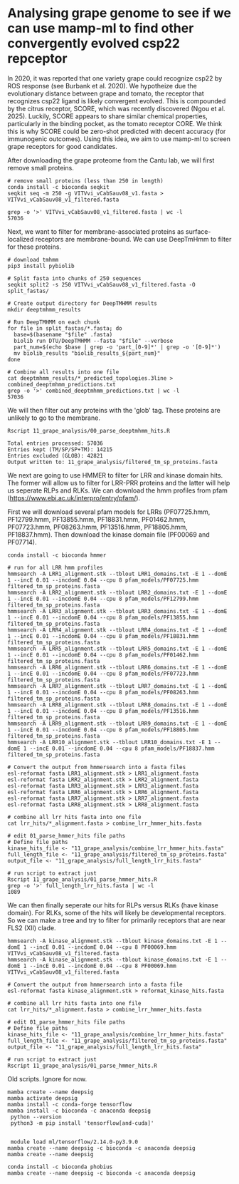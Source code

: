 # Analysing grape genome to see if we can use mamp-ml to find other convergently evolved csp22 repceptor

In 2020, it was reported that one variety grape could recognize csp22 by ROS response (see Burbank et al. 2020). We hypotheize due the evolutionary distance between grape and tomato, the receptor that recognizes csp22 ligand is likely convergent evolved. This is compounded by the citrus receptor, SCORE, which was recently discovered (Ngou et al. 2025). Luckily, SCORE appears to share similar chemical properties, particularly in the binding pocket, as the tomato receptor CORE. We think this is why SCORE could be zero-shot predicted with decent accuracy (for immunogenic outcomes). Using this idea, we aim to use mamp-ml to screen grape receptors for good candidates.

After downloading the grape proteome from the Cantu lab, we will first remove small proteins.

```
# remove small proteins (less than 250 in length)
conda install -c bioconda seqkit
seqkit seq -m 250 -g VITVvi_vCabSauv08_v1.fasta > VITVvi_vCabSauv08_v1_filtered.fasta

grep -o '>' VITVvi_vCabSauv08_v1_filtered.fasta | wc -l
57036
```

Next, we want to filter for membrane-associated proteins as surface-localized receptors are membrane-bound. We can use DeepTmHmm to filter for these proteins.
```
# download tmhmm 
pip3 install pybiolib

# Split fasta into chunks of 250 sequences
seqkit split2 -s 250 VITVvi_vCabSauv08_v1_filtered.fasta -O split_fastas/

# Create output directory for DeepTMHMM results
mkdir deeptmhmm_results

# Run DeepTMHMM on each chunk
for file in split_fastas/*.fasta; do
  base=$(basename "$file" .fasta)
  biolib run DTU/DeepTMHMM --fasta "$file" --verbose
  part_num=$(echo $base | grep -o 'part_[0-9]*' | grep -o '[0-9]*')
  mv biolib_results "biolib_results_${part_num}"
done

# Combine all results into one file
cat deeptmhmm_results/*_predicted_topologies.3line > combined_deeptmhmm_predictions.txt
grep -o '>' combined_deeptmhmm_predictions.txt | wc -l
57036
```
We will then filter out any proteins with the 'glob' tag. These proteins are unlikely to go to the membrane.
```
Rscript 11_grape_analysis/00_parse_deeptmhmm_hits.R 

Total entries processed: 57036 
Entries kept (TM/SP/SP+TM): 14215 
Entries excluded (GLOB): 42821 
Output written to: 11_grape_analysis/filtered_tm_sp_proteins.fasta 
```

We next are going to use HMMER to filter for LRR and kinase domain hits. The former will allow us to filter for LRR-PRR proteins and the latter will help us seperate RLPs and RLKs. We can download the hmm profiles from pfam (https://www.ebi.ac.uk/interpro/entry/pfam/).

First we will download several pfam models for LRRs (PF07725.hmm, PF12799.hmm, PF13855.hmm, PF18831.hmm, PF01462.hmm, PF07723.hmm, PF08263.hmm, PF13516.hmm, PF18805.hmm, PF18837.hmm). Then download the kinase domain file (PF00069 and PF07714).

```
conda install -c bioconda hmmer

# run for all LRR hmm profiles
hmmsearch -A LRR1_alignment.stk --tblout LRR1_domains.txt -E 1 --domE 1 --incE 0.01 --incdomE 0.04 --cpu 8 pfam_models/PF07725.hmm filtered_tm_sp_proteins.fasta 
hmmsearch -A LRR2_alignment.stk --tblout LRR2_domains.txt -E 1 --domE 1 --incE 0.01 --incdomE 0.04 --cpu 8 pfam_models/PF12799.hmm filtered_tm_sp_proteins.fasta 
hmmsearch -A LRR3_alignment.stk --tblout LRR3_domains.txt -E 1 --domE 1 --incE 0.01 --incdomE 0.04 --cpu 8 pfam_models/PF13855.hmm filtered_tm_sp_proteins.fasta 
hmmsearch -A LRR4_alignment.stk --tblout LRR4_domains.txt -E 1 --domE 1 --incE 0.01 --incdomE 0.04 --cpu 8 pfam_models/PF18831.hmm filtered_tm_sp_proteins.fasta 
hmmsearch -A LRR5_alignment.stk --tblout LRR5_domains.txt -E 1 --domE 1 --incE 0.01 --incdomE 0.04 --cpu 8 pfam_models/PF01462.hmm filtered_tm_sp_proteins.fasta 
hmmsearch -A LRR6_alignment.stk --tblout LRR6_domains.txt -E 1 --domE 1 --incE 0.01 --incdomE 0.04 --cpu 8 pfam_models/PF07723.hmm filtered_tm_sp_proteins.fasta
hmmsearch -A LRR7_alignment.stk --tblout LRR7_domains.txt -E 1 --domE 1 --incE 0.01 --incdomE 0.04 --cpu 8 pfam_models/PF08263.hmm filtered_tm_sp_proteins.fasta 
hmmsearch -A LRR8_alignment.stk --tblout LRR8_domains.txt -E 1 --domE 1 --incE 0.01 --incdomE 0.04 --cpu 8 pfam_models/PF13516.hmm filtered_tm_sp_proteins.fasta 
hmmsearch -A LRR9_alignment.stk --tblout LRR9_domains.txt -E 1 --domE 1 --incE 0.01 --incdomE 0.04 --cpu 8 pfam_models/PF18805.hmm filtered_tm_sp_proteins.fasta 
hmmsearch -A LRR10_alignment.stk --tblout LRR10_domains.txt -E 1 --domE 1 --incE 0.01 --incdomE 0.04 --cpu 8 pfam_models/PF18837.hmm filtered_tm_sp_proteins.fasta 

# Convert the output from hmmersearch into a fasta files
esl-reformat fasta LRR1_alignment.stk > LRR1_alignment.fasta
esl-reformat fasta LRR2_alignment.stk > LRR2_alignment.fasta
esl-reformat fasta LRR3_alignment.stk > LRR3_alignment.fasta
esl-reformat fasta LRR6_alignment.stk > LRR6_alignment.fasta
esl-reformat fasta LRR7_alignment.stk > LRR7_alignment.fasta
esl-reformat fasta LRR8_alignment.stk > LRR8_alignment.fasta

# combine all lrr hits fasta into one file
cat lrr_hits/*_alignment.fasta > combine_lrr_hmmer_hits.fasta

# edit 01_parse_hmmer_hits file paths
# Define file paths
kinase_hits_file <- "11_grape_analysis/combine_lrr_hmmer_hits.fasta"
full_length_file <- "11_grape_analysis/filtered_tm_sp_proteins.fasta"
output_file <- "11_grape_analysis/full_length_lrr_hits.fasta"

# run script to extract just 
Rscript 11_grape_analysis/01_parse_hmmer_hits.R
grep -o '>' full_length_lrr_hits.fasta | wc -l
1089
```
We can then finally seperate our hits for RLPs versus RLKs (have kinase domain). For RLKs, some of the hits will likely be developmental receptors. So we can make a tree and try to filter for primarily receptors that are near FLS2 (XII) clade.

```
hmmsearch -A kinase_alignment.stk --tblout kinase_domains.txt -E 1 --domE 1 --incE 0.01 --incdomE 0.04 --cpu 8 PF00069.hmm VITVvi_vCabSauv08_v1_filtered.fasta 
hmmsearch -A kinase_alignment.stk --tblout kinase_domains.txt -E 1 --domE 1 --incE 0.01 --incdomE 0.04 --cpu 8 PF00069.hmm VITVvi_vCabSauv08_v1_filtered.fasta 

# Convert the output from hmmersearch into a fasta file
esl-reformat fasta kinase_alignment.stk > reformat_kinase_hits.fasta

# combine all lrr hits fasta into one file
cat lrr_hits/*_alignment.fasta > combine_lrr_hmmer_hits.fasta

# edit 01_parse_hmmer_hits file paths
# Define file paths
kinase_hits_file <- "11_grape_analysis/combine_lrr_hmmer_hits.fasta"
full_length_file <- "11_grape_analysis/filtered_tm_sp_proteins.fasta"
output_file <- "11_grape_analysis/full_length_lrr_hits.fasta"

# run script to extract just 
Rscript 11_grape_analysis/01_parse_hmmer_hits.R

```


Old scripts. Ignore for now.
```
mamba create --name deepsig
mamba activate deepsig 
mamba install -c conda-forge tensorflow 
mamba install -c bioconda -c anaconda deepsig 
 python --version   
 python3 -m pip install 'tensorflow[and-cuda]'  


 module load ml/tensorflow/2.14.0-py3.9.0
mamba create --name deepsig -c bioconda -c anaconda deepsig  
mamba create --name deepsig 

conda install -c bioconda phobius
mamba create --name deepsig -c bioconda -c anaconda deepsig
 ```